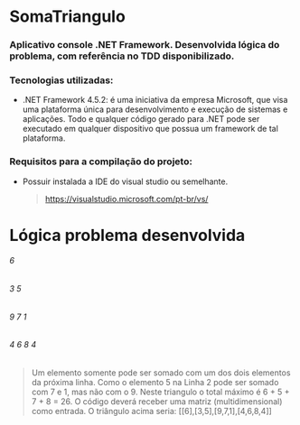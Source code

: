 # SomaTriangulo
### Aplicativo console .NET Framework. Desenvolvida lógica do problema, com referência no TDD disponibilizado.

### Tecnologias utilizadas:
- .NET Framework 4.5.2: é uma iniciativa da empresa Microsoft, que visa uma plataforma única para desenvolvimento e execução de sistemas e aplicações. Todo e qualquer código gerado para .NET pode ser executado em qualquer dispositivo que possua um framework de tal plataforma.

### Requisitos para a compilação do projeto:
- Possuir instalada a IDE do visual studio ou semelhante.
    > https://visualstudio.microsoft.com/pt-br/vs/ 

# Lógica problema desenvolvida
######    6
######   3 5
######  9 7 1
###### 4 6 8 4

> Um elemento somente pode ser somado com um dos dois elementos da próxima linha. Como o elemento 5 na Linha 2 pode ser somado com 7 e 1, mas não com o 9. Neste triangulo o total máximo é 6 + 5 + 7 + 8 = 26.  O código deverá receber uma matriz (multidimensional) como entrada. O triângulo acima seria: [[6],[3,5],[9,7,1],[4,6,8,4]]
